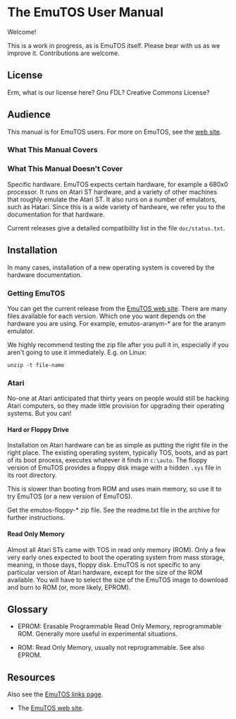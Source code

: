 # The EmuTOS User Manual

Welcome!

This is a work in progress, as is EmuTOS itself. Please bear with us as we improve it. Contributions are welcome.

## License

Erm, what is our license here? Gnu FDL? Creative Commons License?

## Audience

This manual is for EmuTOS users. For more on EmuTOS, see the [web site](https://emutos.sourceforge.io).

### What This Manual Covers

### What This Manual Doesn't Cover

Specific hardware. EmuTOS expects certain hardware, for example a 680x0 processor. It runs on Atari ST hardware, and a variety of other machines that roughly emulate the Atari ST. It also runs on a number of emulators, such as Hatari. Since this is a wide variety of hardware, we refer you to the documentation for that hardware.

Current releases give a detailed compatibility list in the file ``doc/status.txt``.

## Installation

In many cases, installation of a new operating system is covered by the hardware documentation.

### Getting EmuTOS

You can get the current release from the [EmuTOS web site](https://emutos.sourceforge.io/download.html). There are many files available for each version. Which one you want depends on the hardware you are using. For example, emutos-aranym-* are for the aranym emulator.

We highly recommend testing the zip file after you pull it in, especially if you aren't going to use it immediately. E.g. on Linux:

```
unzip -t file-name
```


### Atari

No-one at Atari anticipated that thirty years on people would still be hacking Atari computers, so they made little provision for upgrading their operating systems. But you can!

#### Hard or Floppy Drive

Installation on Atari hardware can be as simple as putting the right file in the right place. The existing operating system, typically TOS, boots, and as part of its boot process, executes whatever it finds in ``c:\auto``. The floppy version of EmuTOS provides a floppy disk image with a hidden ``.sys`` file in its root directory.

This is slower than booting from ROM and uses main memory, so use it to try EmuTOS (or a new version of EmuTOS).

Get the emutos-floppy-* zip file. See the readme.txt file in the archive for further instructions.



#### Read Only Memory

Almost all Atari STs came with TOS in read only memory (ROM). Only a few very early ones expected to boot the operating system from mass storage, meaning, in those days, floppy disk. EmuTOS is not specific to any particular version of Atari hardware, except for the size of the ROM available. You will have to select the size of the EmuTOS image to download and burn to ROM (or, more likely, EPROM).



## Glossary

* EPROM: Erasable Programmable Read Only Memory, reprogrammable ROM. Generally more useful in experimental situations.

* ROM: Read Only Memory, usually not reprogrammable. See also EPROM.


## Resources

Also see the [EmuTOS links page](https://emutos.sourceforge.io/links.html).

* The [EmuTOS web site](https://emutos.sourceforge.io/).
